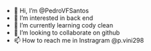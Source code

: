 - 👋 Hi, I’m @PedroVFSantos
- 👀 I’m interested in back end
- 🌱 I’m currently learning cody clean
- 💞️ I’m looking to collaborate on github
- 📫 How to reach me in Instragram @p.vini298

<!---
PedroVFSantos/PedroVFSantos is a ✨ special ✨ repository because its `README.md` (this file) appears on your GitHub profile.
You can click the Preview link to take a look at your changes.
--->

